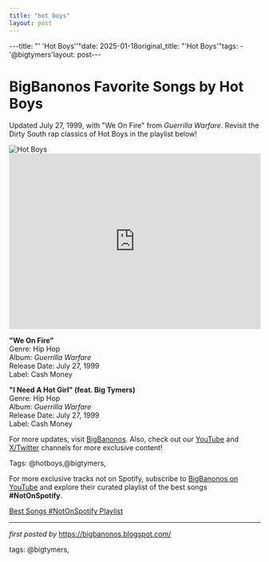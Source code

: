 ```yaml
---
title: "hot boys"
layout: post
---
```

---title: "' 'Hot Boys''"date: 2025-01-18original_title: "'Hot Boys'"tags:  - '@bigtymers'layout: post---<!-- Title of the Post --><h1 >BigBanonos Favorite Songs by Hot Boys</h1> <!-- Introductory Text --><p >Updated July 27, 1999, with "We On Fire" from <em>Guerrilla Warfare</em>. Revisit the Dirty South rap classics of Hot Boys in the playlist below!</p> <!-- Featured Image --><div > <img src="https://i.scdn.co/image/ab67616d0000b2734e0f8fa795f43031f83c9955" alt="Hot Boys" /></div> <!-- Spotify Embed --><div > <iframe src="https://open.spotify.com/embed/playlist/7srlNo49A430HtZhnZSv8t?utm_source=generator" width="100%" height="352" frameborder="0" allowfullscreen="" allow="autoplay; clipboard-write; encrypted-media; fullscreen; picture-in-picture" loading="lazy"></iframe></div> <!-- Song Information --><div > <p><strong>"We On Fire"</strong><br> Genre: Hip Hop<br> Album: <em>Guerrilla Warfare</em><br> Release Date: July 27, 1999<br> Label: Cash Money</p> <p><strong>"I Need A Hot Girl" (feat. Big Tymers)</strong><br> Genre: Hip Hop<br> Album: <em>Guerrilla Warfare</em><br> Release Date: July 27, 1999<br> Label: Cash Money</p></div> <!-- Footer Links --><div > <p>For more updates, visit <a href="https://bigbanonos.blogspot.com/" target="_blank">BigBanonos</a>. Also, check out our <a href="https://www.youtube.com/@BigBanonos" target="_blank">YouTube</a> and <a href="https://x.com/bigbanonos" target="_blank">X/Twitter</a> channels for more exclusive content!</p></div> <!-- Tags --><p >Tags: @hotboys,@bigtymers,</p><!--Subscribe and Playlist Links--><div>    <p>For more exclusive tracks not on Spotify, subscribe to <a href="https://www.youtube.com/@BigBanonos" target="_blank">BigBanonos on YouTube</a> and explore their curated playlist of the best songs <strong>#NotOnSpotify</strong>.</p>    <p><a href="https://www.youtube.com/playlist?list=PLtuNtuTatqI0kFahUCbtbfenC_ET5O_tr" target="_blank">Best Songs #NotOnSpotify Playlist<br /></a></p></div><hr /><p><em>first posted by</em> <a href="https://bigbanonos.blogspot.com/" rel="noopener" target="_new">https://bigbanonos.blogspot.com/</a></p><p>tags: @bigtymers,</p>